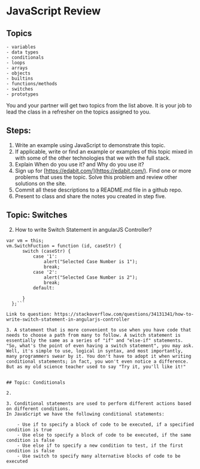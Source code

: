 # JavaScript Review

## Topics

```
- variables
- data types
- conditionals
- loops
- arrays
- objects
- builtins
- functions/methods
- switches
- prototypes
```

You and your partner will get two topics from the list above. It is your job to lead the class in a refresher on the topics assigned to you.

## Steps:

1. Write an example using JavaScript to demonstrate this topic.
2. If applicable, write or find an example or examples of this topic mixed in with some of the other technologies that we with the full stack.
3. Explain When do you use it? and Why do you use it?
4. Sign up for [https://edabit.com/](https://edabit.com/). Find one or more problems that uses the topic. Solve this problem and review other solutions on the site.
5. Commit all these descriptions to a README.md file in a github repo.
6. Present to class and share the notes you created in step five.


## Topic: Switches

2. How to write Switch Statement in angularJS Controller?
  ```
  var vm = this;
  vm.SwitchFuction = function (id, caseStr) {
        switch (caseStr) {
            case '1':
                alert("Selected Case Number is 1");
                break;
            case '2':
                alert("Selected Case Number is 2");
                break;
            default:

        }
    };```

  Link to question: https://stackoverflow.com/questions/34131341/how-to-write-switch-statement-in-angularjs-controller

3. A statement that is more convenient to use when you have code that needs to choose a path from many to follow. A switch statement is essentially the same as a series of "if" and "else-if" statements. "So, what's the point of even having a switch statement", you may ask. Well, it's simple to use, logical in syntax, and most importantly, many programmers swear by it. You don't have to adopt it when writing conditional statements; in fact, you won't even notice a difference. But as my old science teacher used to say "Try it, you'll like it!"


## Topic: Conditionals

2.

3. Conditional statements are used to perform different actions based on different conditions.
  In JavaScript we have the following conditional statements:

      - Use if to specify a block of code to be executed, if a specified condition is true
      - Use else to specify a block of code to be executed, if the same condition is false
      - Use else if to specify a new condition to test, if the first condition is false
      - Use switch to specify many alternative blocks of code to be executed
